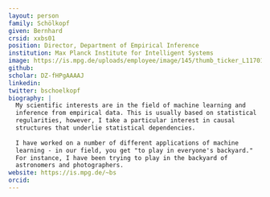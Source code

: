 ```yaml
---
layout: person
family: Schölkopf
given: Bernhard
crsid: xxbs01
position: Director, Department of Empirical Inference
institution: Max Planck Institute for Intelligent Systems
image: https://is.mpg.de/uploads/employee/image/145/thumb_ticker_L1170153.jpg
github: 
scholar: DZ-fHPgAAAAJ
linkedin: 
twitter: bschoelkopf 
biography: |
  My scientific interests are in the field of machine learning and
  inference from empirical data. This is usually based on statistical
  regularities, however, I take a particular interest in causal
  structures that underlie statistical dependencies.
  
  I have worked on a number of different applications of machine
  learning - in our field, you get "to play in everyone's backyard."
  For instance, I have been trying to play in the backyard of
  astronomers and photographers.
website: https://is.mpg.de/~bs
orcid: 
---
```

